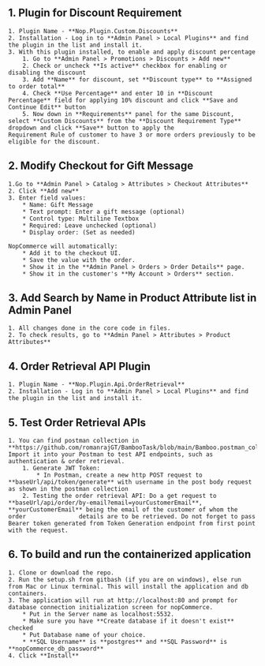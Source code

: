 ## 1. Plugin for Discount Requirement
    1. Plugin Name - **Nop.Plugin.Custom.Discounts**
    2. Installation - Log in to **Admin Panel > Local Plugins** and find the plugin in the list and install it.
    3. With this plugin installed, to enable and apply discount percentage
        1. Go to **Admin Panel > Promotions > Discounts > Add new**
        2. Check or uncheck **Is active** checkbox for enabling or disabling the discount
        3. Add **Name** for discount, set **Discount type** to **Assigned to order total**
        4. Check **Use Percentage** and enter 10 in **Discount Percentage** field for applying 10% discount and click **Save and Continue Edit** button
        5. Now down in **Requirements** panel for the same Discount, select **Custom Discounts** from the **Discount Requirement Type** dropdown and click **Save** button to apply the                       Requirement Rule of customer to have 3 or more orders previously to be eligible for the discount.

## 2. Modify Checkout for Gift Message
    1.Go to **Admin Panel > Catalog > Attributes > Checkout Attributes**
    2. Click **Add new**
    3. Enter field values:
        * Name: Gift Message
        * Text prompt: Enter a gift message (optional)
        * Control type: Multiline Textbox
        * Required: Leave unchecked (optional)
        * Display order: (Set as needed)

    NopCommerce will automatically:
        * Add it to the checkout UI.
        * Save the value with the order.
        * Show it in the **Admin Panel > Orders > Order Details** page.
        * Show it in the customer's **My Account > Orders** section.


## 3. Add Search by Name in Product Attribute list in Admin Panel
    1. All changes done in the core code in files.
    2. To check results, go to **Admin Panel > Attributes > Product Attributes**


## 4. Order Retrieval API Plugin
    1. Plugin Name - **Nop.Plugin.Api.OrderRetrieval**
    2. Installation - Log in to **Admin Panel > Local Plugins** and find the plugin in the list and install it. 

## 5. Test Order Retrieval APIs
    1. You can find postman collection in **https://github.com/romanrajGT/BambooTask/blob/main/Bamboo.postman_collection.json** Import it into your Postman to test API endpoints, such as authentication & order retrieval. 
        1. Generate JWT Token:
            * In Postman, create a new http POST request to **baseUrl/api/token/generate** with username in the post body request as shown in the postman collection
        2. Testing the order retrieval API: Do a get request to **baseUrl/api/order/by-email?email=yourCustomerEmail**, **yourCustomerEmail** being the email of the customer of whom the order               details are to be retrieved. Do not forget to pass Bearer token generated from Token Generation endpoint from first point with the request. 

## 6. To build and run the containerized application
    1. Clone or download the repo.
    2. Run the setup.sh from gitbash (if you are on windows), else run from Mac or Linux terminal. This will install the application and db containers.
    3. The application will run at http://localhost:80 and prompt for database connection initialization screen for nopCommerce.
        * Put in the Server name as localhost:5532.
        * Make sure you have **Create database if it doesn't exist** checked
        * Put Database name of your choice.
        * **SQL Username** is **postgres** and **SQL Password** is **nopCommerce_db_password**
    4. Click **Install**
